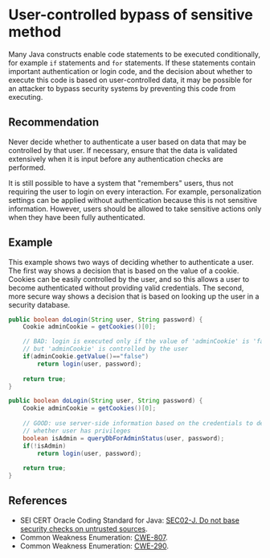 # User-controlled bypass of sensitive method
Many Java constructs enable code statements to be executed conditionally, for example `if` statements and `for` statements. If these statements contain important authentication or login code, and the decision about whether to execute this code is based on user-controlled data, it may be possible for an attacker to bypass security systems by preventing this code from executing.


## Recommendation
Never decide whether to authenticate a user based on data that may be controlled by that user. If necessary, ensure that the data is validated extensively when it is input before any authentication checks are performed.

It is still possible to have a system that "remembers" users, thus not requiring the user to login on every interaction. For example, personalization settings can be applied without authentication because this is not sensitive information. However, users should be allowed to take sensitive actions only when they have been fully authenticated.


## Example
This example shows two ways of deciding whether to authenticate a user. The first way shows a decision that is based on the value of a cookie. Cookies can be easily controlled by the user, and so this allows a user to become authenticated without providing valid credentials. The second, more secure way shows a decision that is based on looking up the user in a security database.


```java
public boolean doLogin(String user, String password) {
	Cookie adminCookie = getCookies()[0];

	// BAD: login is executed only if the value of 'adminCookie' is 'false', 
	// but 'adminCookie' is controlled by the user
	if(adminCookie.getValue()=="false")
		return login(user, password);
	
	return true;
}

public boolean doLogin(String user, String password) {
	Cookie adminCookie = getCookies()[0];
	
	// GOOD: use server-side information based on the credentials to decide
	// whether user has privileges
	boolean isAdmin = queryDbForAdminStatus(user, password);
	if(!isAdmin)
		return login(user, password);
	
	return true;
}
```

## References
* SEI CERT Oracle Coding Standard for Java: [SEC02-J. Do not base security checks on untrusted sources](https://wiki.sei.cmu.edu/confluence/display/java/SEC02-J.+Do+not+base+security+checks+on+untrusted+sources).
* Common Weakness Enumeration: [CWE-807](https://cwe.mitre.org/data/definitions/807.html).
* Common Weakness Enumeration: [CWE-290](https://cwe.mitre.org/data/definitions/290.html).
